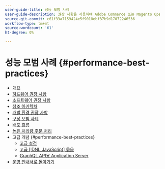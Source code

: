 ```yaml
---
user-guide-title: 성능 모범 사례
user-guide-description: 권장 사항을 사용하여 Adobe Commerce 또는 Magento Open Source 프로덕션 배포의 성능을 최적화합니다.
source-git-commit: c61f33a7159424e5f9018ebf37b9d17072246536
workflow-type: tm+mt
source-wordcount: '61'
ht-degree: 0%

---
```



# 성능 모범 사례 {#performance-best-practices}

- [개요](overview.md)
- [하드웨어 권장 사항](hardware.md)
- [소프트웨어 권장 사항](software.md)
- [참조 아키텍처](reference-architecture.md)
- [개발 환경 권장 사항](development-environment.md)
- [구성 모범 사례](configuration.md)
- [배포 흐름](deployment-flow.md)
- [높은 처리량 주문 처리](high-throughput-order-processing.md)
- 고급 개념 {#performance-best-practices}
   - [고급 설정](advanced-setup.md)
   - [고급 [!DNL JavaScript] 묶음](advanced-js-bundling.md)
   - [GraphQL API용 Application Server](application-server.md)
- [운영 안내서로 돌아가기](https://experienceleague.adobe.com/docs/commerce-operations/operational-guides/home.html)
